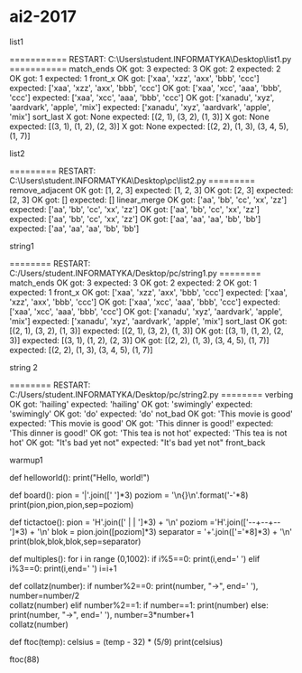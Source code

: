 # ai2-2017
list1


=========== RESTART: C:\Users\student.INFORMATYKA\Desktop\list1.py ===========
match_ends
 OK  got: 3 expected: 3
 OK  got: 2 expected: 2
 OK  got: 1 expected: 1
front_x
 OK  got: ['xaa', 'xzz', 'axx', 'bbb', 'ccc'] expected: ['xaa', 'xzz', 'axx', 'bbb', 'ccc']
 OK  got: ['xaa', 'xcc', 'aaa', 'bbb', 'ccc'] expected: ['xaa', 'xcc', 'aaa', 'bbb', 'ccc']
 OK  got: ['xanadu', 'xyz', 'aardvark', 'apple', 'mix'] expected: ['xanadu', 'xyz', 'aardvark', 'apple', 'mix']
sort_last
  X  got: None expected: [(2, 1), (3, 2), (1, 3)]
  X  got: None expected: [(3, 1), (1, 2), (2, 3)]
  X  got: None expected: [(2, 2), (1, 3), (3, 4, 5), (1, 7)]


list2 

========= RESTART: C:\Users\student.INFORMATYKA\Desktop\pc\list2.py =========
remove_adjacent
 OK  got: [1, 2, 3] expected: [1, 2, 3]
 OK  got: [2, 3] expected: [2, 3]
 OK  got: [] expected: []
linear_merge
 OK  got: ['aa', 'bb', 'cc', 'xx', 'zz'] expected: ['aa', 'bb', 'cc', 'xx', 'zz']
 OK  got: ['aa', 'bb', 'cc', 'xx', 'zz'] expected: ['aa', 'bb', 'cc', 'xx', 'zz']
 OK  got: ['aa', 'aa', 'aa', 'bb', 'bb'] expected: ['aa', 'aa', 'aa', 'bb', 'bb']


string1



======== RESTART: C:/Users/student.INFORMATYKA/Desktop/pc/string1.py ========
match_ends
 OK  got: 3 expected: 3
 OK  got: 2 expected: 2
 OK  got: 1 expected: 1
front_x
 OK  got: ['xaa', 'xzz', 'axx', 'bbb', 'ccc'] expected: ['xaa', 'xzz', 'axx', 'bbb', 'ccc']
 OK  got: ['xaa', 'xcc', 'aaa', 'bbb', 'ccc'] expected: ['xaa', 'xcc', 'aaa', 'bbb', 'ccc']
 OK  got: ['xanadu', 'xyz', 'aardvark', 'apple', 'mix'] expected: ['xanadu', 'xyz', 'aardvark', 'apple', 'mix']
sort_last
 OK  got: [(2, 1), (3, 2), (1, 3)] expected: [(2, 1), (3, 2), (1, 3)]
 OK  got: [(3, 1), (1, 2), (2, 3)] expected: [(3, 1), (1, 2), (2, 3)]
 OK  got: [(2, 2), (1, 3), (3, 4, 5), (1, 7)] expected: [(2, 2), (1, 3), (3, 4, 5), (1, 7)]


string 2



======== RESTART: C:/Users/student.INFORMATYKA/Desktop/pc/string2.py ========
verbing
 OK  got: 'hailing' expected: 'hailing'
 OK  got: 'swimingly' expected: 'swimingly'
 OK  got: 'do' expected: 'do'
not_bad
 OK  got: 'This movie is good' expected: 'This movie is good'
 OK  got: 'This dinner is good!' expected: 'This dinner is good!'
 OK  got: 'This tea is not hot' expected: 'This tea is not hot'
 OK  got: "It's bad yet not" expected: "It's bad yet not"
front_back


warmup1

 def helloworld():
    print("Hello, world!")

def board():
    pion = '|'.join(['  ']*3)
    poziom = '\n{}\n'.format('-'*8)
    print(pion,pion,pion,sep=poziom)
    
def tictactoe():
    pion = 'H'.join(['  |  |  ']*3) + '\n'
    poziom ='H'.join(['--+--+--']*3) + '\n'
    blok = pion.join([poziom]*3)
    separator = '+'.join(['='*8]*3) + '\n'
    print(blok,blok,blok,sep=separator)

def multiples():
    for i in range (0,1002):
        if i%5==0:
            print(i,end=' ')
        elif i%3==0:
            print(i,end=' ')
        i=i+1

def collatz(number):
    if number%2==0:
        print(number, "->", end=' '),
        number=number/2        
        collatz(number)
    elif number%2==1:
        if number==1:
            print(number)
        else:
            print(number, "->", end=' '),
            number=3*number+1            
            collatz(number)

def ftoc(temp):
    celsius = (temp - 32) * (5/9)
    print(celsius)
    

ftoc(88)
